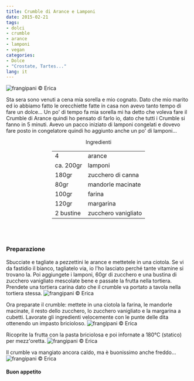 ```yaml
---
title: Crumble di Arance e Lamponi
date: 2015-02-21
tags:
- dolci
- crumble
- arance
- lamponi
- vegan
categories:
- Dolce
- "Crostate, Tartes..."
lang: it
---
```

![](header.jpg "frangipani © Erica")

Sta sera sono venuti a cena mia sorella e mio cognato. Dato che mio marito ed io abbiamo fatto le orecchiette fatte in casa non avevo tanto tempo di fare un dolce... Un po' di tempo fa mia sorella mi ha detto che voleva fare il Crumble di Arance quindi ho pensato di farlo io, dato che tutti i Crumble si fanno in 5 minuti. Avevo un pacco iniziato di lamponi congelati e dovevo fare posto in congelatore quindi ho aggiunto anche un po' di lamponi...


<div id="wrapper" style="text-align: center">
  <div id="yourdiv" style="display: inline-block;">
    <div class="ingredients">
      <div class="ingredients-title">Ingredienti</div>
      <table>
        <tbody>
          <tr>
            <td>4</td>
            <td>arance</td>
          </tr>
          <tr>
            <td>ca. 200gr</td>
            <td>lamponi</td>
          </tr>
          <tr>
            <td>180gr</td>
            <td>zucchero di canna</td>
          </tr>
          <tr>
            <td>80gr</td>
            <td>mandorle macinate</td>
          </tr>
          <tr>
            <td>100gr</td>
            <td>farina</td>
          </tr>
          <tr>
            <td>120gr</td>
            <td>margarina</td>
          </tr>
          <tr>
            <td>2 bustine</td>
            <td>zucchero vanigliato</td>
          </tr>
        </tbody>
      </table>
      <br></br>
    </div>
  </div>
</div>


<h3>
  <font color="grey">
    <i class="fa fa-cogs"></i>
  </font> Preparazione
</h3>

Sbucciate e tagliate a pezzettini le arance e mettetele in una ciotola. Se vi da fastidio il bianco, tagliatelo via, io l'ho lasciato perché tante vitamine si trovano la. Poi aggiungete i lamponi, 60gr di zucchero e una bustina di zucchero vanigliato mescolate bene e passate la frutta nella tortiera. Prendete una tortiera carina dato che il crumble va portato a tavola nella tortiera stessa.
![](frutta.jpg "frangipani © Erica")

Ora preparate il crumble: mettete in una ciotola la farina, le mandorle macinate, il resto dello zucchero, lo zucchero vanigliato e la margarina a cubetti. Lavorate gli ingredienti velocemente con le punte delle dita ottenendo un impasto bricioloso.
![](crumble.jpg "frangipani © Erica")

Ricoprite la frutta con la pasta briciolosa e poi infornate a 180°C (statico) per mezz'oretta.
![](teglia.jpg "frangipani © Erica")

Il crumble va mangiato ancora caldo, ma è buonissimo anche freddo...
![](risultato.jpg "frangipani © Erica")

<h4>Buon appetito
  <font color="red">
    <i class="fa fa-smile-o"></i>
  </font>
</h4>
